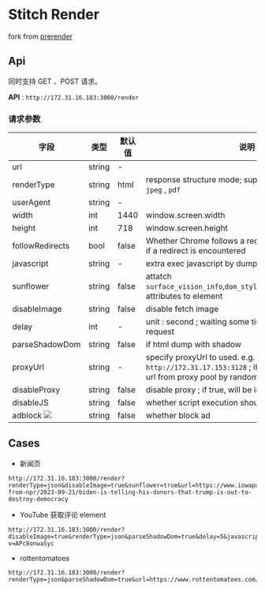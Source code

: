
Stitch Render
===========================

fork from [prerender](https://github.com/prerender/prerender/tree/master)


## Api

同时支持 GET 、POST 请求。

**API** : `http://172.31.16.183:3000/render`

### 请求参数

| 字段 | 类型 | 默认值 | 说明 |
|---|---|---|---|
| url | string | - | |
| renderType | string | html | response structure mode; support : `html` , `json` , `png` , `jpeg` , `pdf` |
| userAgent | string | - | |
| width | int | 1440 | window.screen.width |
| height | int | 718 | window.screen.height |
| followRedirects | bool | false | Whether Chrome follows a redirect on the first request if a redirect is encountered |
| javascript | string | - | extra exec javascript by dump page before |
| sunflower | string | false | attatch `surface_vision_info`,`dom_style_info`,`text_vision_info` attributes to element |
| disableImage | string | false | disable fetch image |
| delay | int | - | unit : second ; waiting some time fater page last request |
| parseShadowDom | string | false | if html dump with shadow |
| proxyUrl | string | - | specify proxyUrl to used. e.g. `http://172.31.17.153:3128` ; if not setting, use proxy url from proxy pool by random. |
| disableProxy | string | false | disable proxy ; if true, will be ignore `proxyUrl` param |
| disableJS | string | false | whether script execution should be disabled |
| adblock ![](https://p.ipic.vip/og9z6b.png) | string | false | whether block ad |



## Cases

* 新闻页

~~~
http://172.31.16.183:3000/render?renderType=json&disableImage=true&sunflower=true&url=https://www.iowapublicradio.org/news-from-npr/2023-09-21/biden-is-telling-his-donors-that-trump-is-out-to-destroy-democracy
~~~

* YouTube 获取评论 element

~~~
http://172.31.16.183:3000/render?disableImage=true&renderType=json&parseShadowDom=true&delay=5&javascript=scrollBy(0,%20400);&url=https://www.youtube.com/watch?v=APc8onwaSyc
~~~

* rottentomatoes

~~~
http://172.31.16.183:3000/render?renderType=json&parseShadowDom=true&url=https://www.rottentomatoes.com/m/the_nun_ii
~~~

